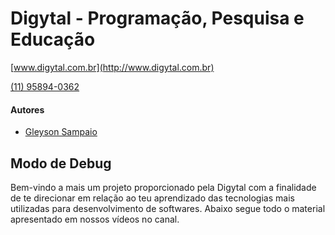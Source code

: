 
# Digytal - Programação, Pesquisa e Educação
[www.digytal.com.br](http://www.digytal.com.br)

[(11) 95894-0362](https://api.whatsapp.com/send?phone=5511958940362)


#### Autores
- [Gleyson Sampaio](https://github.com/glysns)

## Modo de Debug

Bem-vindo a mais um projeto proporcionado pela Digytal com a finalidade de te direcionar em relação ao teu aprendizado das tecnologias mais utilizadas para desenvolvimento de softwares.
Abaixo segue todo o material apresentado em nossos vídeos no canal.

